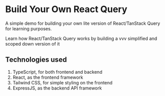# Build Your Own React Query
A simple demo for building your own lite version of React/TanStack Query for learning purposes.

Learn how React/TanStack Query works by building a vvv simplified and scoped down version of it


## Technologies used
1. TypeScript, for both frontend and backend
1. React, as the frontend framework
1. Tailwind CSS, for simple styling on the frontend
1. ExpressJS, as the backend API framework